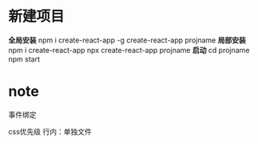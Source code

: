 # 新建项目
**全局安装**
npm i create-react-app -g
create-react-app projname
**局部安装**
npm i create-react-app
npx create-react-app projname
**启动**
cd projname
npm start

# note
事件绑定

css优先级
行内：单独文件


